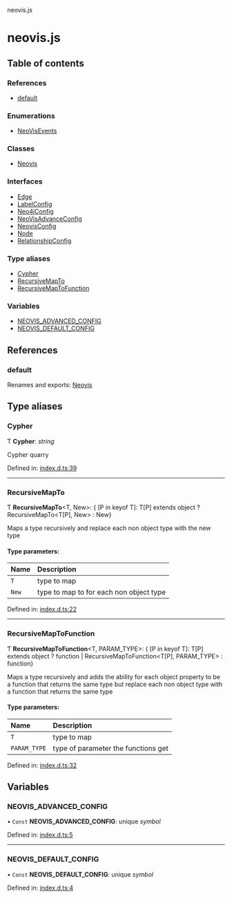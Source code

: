 neovis.js

# neovis.js

## Table of contents

### References

- [default](README.md#default)

### Enumerations

- [NeoVisEvents](enums/neovisevents.md)

### Classes

- [Neovis](classes/neovis.md)

### Interfaces

- [Edge](interfaces/edge.md)
- [LabelConfig](interfaces/labelconfig.md)
- [Neo4jConfig](interfaces/neo4jconfig.md)
- [NeoVisAdvanceConfig](interfaces/neovisadvanceconfig.md)
- [NeovisConfig](interfaces/neovisconfig.md)
- [Node](interfaces/node.md)
- [RelationshipConfig](interfaces/relationshipconfig.md)

### Type aliases

- [Cypher](README.md#cypher)
- [RecursiveMapTo](README.md#recursivemapto)
- [RecursiveMapToFunction](README.md#recursivemaptofunction)

### Variables

- [NEOVIS\_ADVANCED\_CONFIG](README.md#neovis_advanced_config)
- [NEOVIS\_DEFAULT\_CONFIG](README.md#neovis_default_config)

## References

### default

Renames and exports: [Neovis](classes/neovis.md)

## Type aliases

### Cypher

Ƭ **Cypher**: *string*

Cypher quarry

Defined in: [index.d.ts:39](https://github.com/thebestnom/neovis.js/blob/d41808e/index.d.ts#L39)

___

### RecursiveMapTo

Ƭ **RecursiveMapTo**<T, New\>: { [P in keyof T]: T[P] extends object ? RecursiveMapTo<T[P], New\> : New}

Maps a type recursively and replace each non object type with the new type

#### Type parameters:

Name | Description |
:------ | :------ |
`T` | type to map   |
`New` | type to map to for each non object type    |

Defined in: [index.d.ts:22](https://github.com/thebestnom/neovis.js/blob/d41808e/index.d.ts#L22)

___

### RecursiveMapToFunction

Ƭ **RecursiveMapToFunction**<T, PARAM_TYPE\>: { [P in keyof T]: T[P] extends object ? function \| RecursiveMapToFunction<T[P], PARAM\_TYPE\> : function}

Maps a type recursively and adds the ability for each object property to be a function that returns the same type
but replace each non object type with a function that returns the same type

#### Type parameters:

Name | Description |
:------ | :------ |
`T` | type to map   |
`PARAM_TYPE` | type of parameter the functions get    |

Defined in: [index.d.ts:32](https://github.com/thebestnom/neovis.js/blob/d41808e/index.d.ts#L32)

## Variables

### NEOVIS\_ADVANCED\_CONFIG

• `Const` **NEOVIS\_ADVANCED\_CONFIG**: unique *symbol*

Defined in: [index.d.ts:5](https://github.com/thebestnom/neovis.js/blob/d41808e/index.d.ts#L5)

___

### NEOVIS\_DEFAULT\_CONFIG

• `Const` **NEOVIS\_DEFAULT\_CONFIG**: unique *symbol*

Defined in: [index.d.ts:4](https://github.com/thebestnom/neovis.js/blob/d41808e/index.d.ts#L4)
